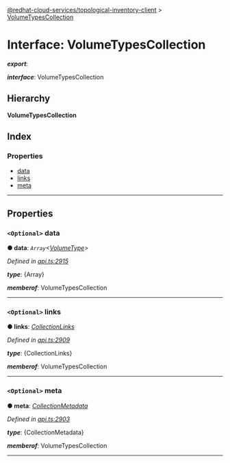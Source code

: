 [@redhat-cloud-services/topological-inventory-client](../README.md) > [VolumeTypesCollection](../interfaces/volumetypescollection.md)

# Interface: VolumeTypesCollection

*__export__*: 

*__interface__*: VolumeTypesCollection

## Hierarchy

**VolumeTypesCollection**

## Index

### Properties

* [data](volumetypescollection.md#data)
* [links](volumetypescollection.md#links)
* [meta](volumetypescollection.md#meta)

---

## Properties

<a id="data"></a>

### `<Optional>` data

**● data**: *`Array`<[VolumeType](volumetype.md)>*

*Defined in [api.ts:2915](https://github.com/RedHatInsights/javascript-clients/blob/master/packages/topological-inventory/api.ts#L2915)*

*__type__*: {Array}

*__memberof__*: VolumeTypesCollection

___
<a id="links"></a>

### `<Optional>` links

**● links**: *[CollectionLinks](collectionlinks.md)*

*Defined in [api.ts:2909](https://github.com/RedHatInsights/javascript-clients/blob/master/packages/topological-inventory/api.ts#L2909)*

*__type__*: {CollectionLinks}

*__memberof__*: VolumeTypesCollection

___
<a id="meta"></a>

### `<Optional>` meta

**● meta**: *[CollectionMetadata](collectionmetadata.md)*

*Defined in [api.ts:2903](https://github.com/RedHatInsights/javascript-clients/blob/master/packages/topological-inventory/api.ts#L2903)*

*__type__*: {CollectionMetadata}

*__memberof__*: VolumeTypesCollection

___

